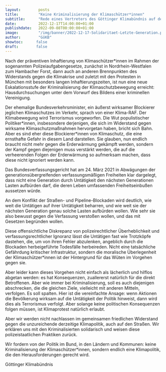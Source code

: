 ```yaml
---
layout:        posts
title:         "Keine Kriminalisierung der Klimaschützer*innen"
subtitle:      "Rede eines Vertreters des Göttinger Klimabündnis auf der Solidaritätsdemo für die letzte Generation"
date:          2022-12-17T14:00:00+01:00
publishdate:   2022-09-08T00:00:00+01:00
image:         "/img/banner/2022-12-17-Solidaritaet-Letzte-Generation.png"
author:        "GöKB"
showtoc:      false
draft:        false
---
```


Nach der präventiven Inhaftierung von Klimaschützer\*innen im Rahmen der sogenannten
Polizeiaufgabengesetze, zunächst in Nordrhein-Westfalen zum Hambacher Forst,
dann auch an anderen Brennpunkten des Widerstands gegen die Klimakrise und
zuletzt mit den Protesten in München mit besonders langen Inhaftierungszeiten,
ist nun eine neue Eskalationsstufe der Kriminalisierung der Klimaschutzbewegung erreicht: 
Hausdurchsuchungen unter dem Vorwurf des Bildens einer kriminellen Vereinigung.

Der ehemalige Bundesverkehrsminister, ein äußerst wirksamer Blockierer jeglichen
Klimaschutzes im Verkehr, sprach von einer Klima-RAF. Der Klimabewegung
wird Terrorismus vorgeworfen.
Die Wut populistischer Politiker\*innen, insbesondere derjenigen, die sich im
Widerstand gegen wirksame Klimaschutzmaßnahmen hervorgetan haben, bricht sich
Bahn. Aber es sind eher diese Blockierer\*innen von Klimaschutz, die
eine ernsthafte Gefahr in diesem Land darstellen.
Sie glauben, nun endlich braucht nicht mehr gegen die Erderwärmung gekämpft
werden, sondern der Kampf gegen diejenigen muss verstärkt werden, die auf die
verheerenden Folgen der Erderwärmung so aufmerksam machen, dass diese nicht
ignoriert werden kann.

Das Bundesverfassungsgericht hat am 24. März 2021 in Abwägungen der
generationsübergreifenden verfassungsmäßigen Freiheiten klar dargelegt, dass
nicht eine Generation durch Untätigkeit den nächsten Generationen 
Lasten aufbürden darf, die deren Leben umfassenden Freiheitseinbußen
aussetzen würde.

An dem Konflikt der Straßen- und Pipeline-Blockaden wird deutlich, wie weit die
Untätigen auf ihrer Untätigkeit beharren, und wie weit sie der nächsten
Generation genau solche Lasten aufbürden wollen. Wie sehr sie also bewusst gegen
die Verfassung verstoßen wollen, und das mit Gesetzen begründen wollen. 

Diese offensichtliche Diskrepanz von polizeirechtlicher Überheblichkeit und
verfassungsrechtlicher Ignoranz lässt die Untätigen fast wie Trotzköpfe
dastehen, die, um von ihren Fehler abzulenken, angeblich durch die Blockaden herbeigeführte Todesfälle herbeireden.
Nicht eine tatsächliche Gefährdung kritischer Infrastruktur, sondern die moralische Überlegenheit der
Klimaschützer\*innen ist der Hintergrund für das Wüten im Vorgehen gegen sie.

Aber leider kann dieses Vorgehen nicht einfach als lächerlich und hilflos
abgetan werden: es hat Konsequenzen, zuallererst natürlich für die direkt 
Betroffenen. Aber wie immer bei Kriminalisierung, soll es auch
diejenigen abschrecken, die die gleichen Ziele, vielleicht mit anderen Mitteln,
verfolgen. Es soll spalten. Hier ist die vereinfachte Ansage: wenn Aktionen die
Bevölkerung wirksam auf die Untätigkeit der Politik hinweist, dann wird dies
als Terrorismus verfolgt. Aber solange keine politischen Konsequenzen folgen müssen, ist Klimaprotest natürlich erlaubt.

Aber wir werden nicht nachlassen im gemeinsamen friedlichen Widerstand gegen die unzureichende derzeitige 
Klimapolitik, auch auf den Straßen. Wir erklären uns mit den Kriminalisierten solidarisch und weisen 
diese polizeistaatlichen Praktiken zurück.

Wir fordern von der Politik im Bund, in den Ländern und Kommunen: keine Kriminalisierung der
Klimaschützer\*innen, sondern endlich eine Klimapolitik, die den Herausforderungen gerecht wird.

Göttinger Klimabündnis
